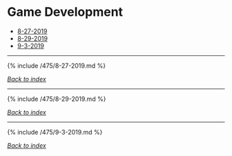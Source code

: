 # Game Development

* [8-27-2019](#8-27-2019)
* [8-29-2019](#8-29-2019)
* [9-3-2019](#9-3-2019)

***

{% include /475/8-27-2019.md %}

*[Back to index](#Game-Development)*

***

{% include /475/8-29-2019.md %}

*[Back to index](#Game-Development)*

***

{% include /475/9-3-2019.md %}

*[Back to index](#Game-Development)*